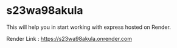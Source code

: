 # s23wa98akula
This will help you in start working with express hosted on Render.

Render Link : https://s23wa98akula.onrender.com
